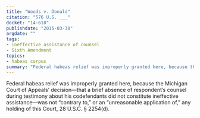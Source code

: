 ```yaml
---
title: "Woods v. Donald"
citation: "576 U.S. ___"
docket: "14-618"
publishdate: "2015-03-30"
argdate: ""
tags:
- ineffective assistance of counsel
- Sixth Amendment
topics:
- habeas corpus
summary: "Federal habeas relief was improperly granted here, because the Michigan Court of Appeals’ decision—that a brief absence of respondent’s counsel during testimony about his codefendants did not constitute ineffective assistance—was not “contrary to,” or an “unreasonable application of,” any holding of this Court, 28 U.S.C. § 2254(d)."
---
```

Federal habeas relief was improperly granted here, because the Michigan Court of Appeals’ decision—that a brief absence of respondent’s counsel during testimony about his codefendants did not constitute ineffective assistance—was not “contrary to,” or an “unreasonable application of,” any holding of this Court, 28 U.S.C. § 2254(d).

